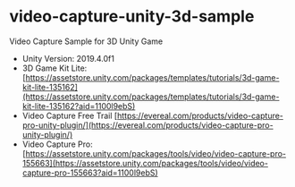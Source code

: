 # video-capture-unity-3d-sample
Video Capture Sample for 3D Unity Game

* Unity Version: 2019.4.0f1
* 3D Game Kit Lite: [https://assetstore.unity.com/packages/templates/tutorials/3d-game-kit-lite-135162](https://assetstore.unity.com/packages/templates/tutorials/3d-game-kit-lite-135162?aid=1100l9ebS)
* Video Capture Free Trail [https://evereal.com/products/video-capture-pro-unity-plugin/](https://evereal.com/products/video-capture-pro-unity-plugin/)
* Video Capture Pro: [https://assetstore.unity.com/packages/tools/video/video-capture-pro-155663](https://assetstore.unity.com/packages/tools/video/video-capture-pro-155663?aid=1100l9ebS)
